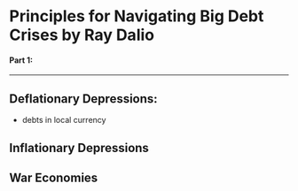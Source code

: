 # Principles for Navigating Big Debt Crises by Ray Dalio 
#### Part 1:
---

## Deflationary Depressions: 
- debts in local currency 



## Inflationary Depressions 


## War Economies 